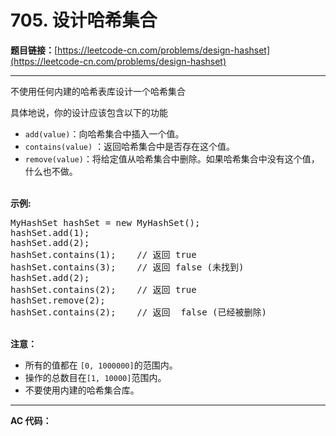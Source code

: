 # 705. 设计哈希集合

**题目链接：**[https://leetcode-cn.com/problems/design-hashset](https://leetcode-cn.com/problems/design-hashset)

---

<div class="content__1Y2H">
 <div class="notranslate">
  <p>不使用任何内建的哈希表库设计一个哈希集合</p> 
  <p>具体地说，你的设计应该包含以下的功能</p> 
  <ul> 
   <li><code>add(value)</code>：向哈希集合中插入一个值。</li> 
   <li><code>contains(value)</code> ：返回哈希集合中是否存在这个值。</li> 
   <li><code>remove(value)</code>：将给定值从哈希集合中删除。如果哈希集合中没有这个值，什么也不做。</li> 
  </ul> 
  <p><br> <strong>示例:</strong></p> 
  <pre class="language-text">MyHashSet hashSet = new MyHashSet();
hashSet.add(1); &nbsp; &nbsp; &nbsp; &nbsp; 
hashSet.add(2); &nbsp; &nbsp; &nbsp; &nbsp; 
hashSet.contains(1); &nbsp;&nbsp;&nbsp;// 返回 true
hashSet.contains(3); &nbsp;&nbsp;&nbsp;// 返回 false (未找到)
hashSet.add(2); &nbsp; &nbsp; &nbsp; &nbsp; &nbsp;
hashSet.contains(2); &nbsp;&nbsp;&nbsp;// 返回 true
hashSet.remove(2); &nbsp; &nbsp; &nbsp; &nbsp; &nbsp;
hashSet.contains(2); &nbsp;&nbsp;&nbsp;// 返回  false (已经被删除)
</pre> 
  <p><br> <strong>注意：</strong></p> 
  <ul> 
   <li>所有的值都在&nbsp;<code>[0, 1000000]</code>的范围内。</li> 
   <li>操作的总数目在<code>[1, 10000]</code>范围内。</li> 
   <li>不要使用内建的哈希集合库。</li> 
  </ul> 
 </div>
</div>

---

**AC 代码：**

```java

```